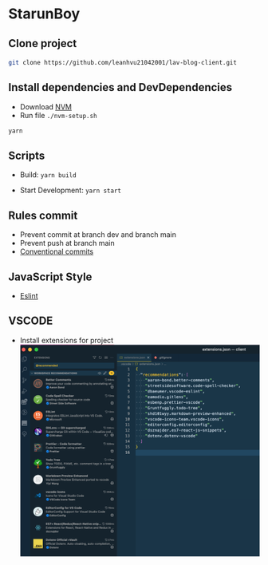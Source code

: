 # StarunBoy

## Clone project

```sh
git clone https://github.com/leanhvu21042001/lav-blog-client.git
```

## Install dependencies and DevDependencies

- Download [NVM](https://github.com/nvm-sh/nvm)
- Run file `./nvm-setup.sh`

```sh
yarn
```

## Scripts

- Build: `yarn build`
<!-- - Start build: `yarn start` -->
- Start Development: `yarn start`

## Rules commit

- Prevent commit at branch dev and branch main
- Prevent push at branch main
- [Conventional commits](https://github.com/conventional-changelog/commitlint/tree/master/%40commitlint/config-conventional)

## JavaScript Style

- [Eslint](https://eslint.org/)

## VSCODE

- Install extensions for project
  ![alt](./docs/images/vscode-extensions.png)

